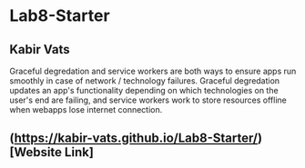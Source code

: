 # Lab8-Starter

## Kabir Vats 

Graceful degredation and service workers are both ways to ensure apps run smoothly in case of network / technology failures. Graceful degredation updates an app's functionality depending on which technologies on the user's end are failing, and service workers work to store resources offline when webapps lose internet connection.

## (https://kabir-vats.github.io/Lab8-Starter/)[Website Link]

